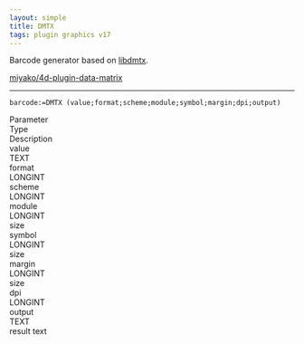 ```yaml
---
layout: simple
title: DMTX
tags: plugin graphics v17
---
```


Barcode generator based on [libdmtx](https://github.com/dmtx/libdmtx).

<!--more-->

[miyako/4d-plugin-data-matrix](https://github.com/miyako/4d-plugin-data-matrix)

---

```
barcode:=DMTX (value;format;scheme;module;symbol;margin;dpi;output)
```

<div class="grid">
  <div class="syntax-th cell cell--2">Parameter</div>
  <div class="syntax-th cell cell--2">Type</div>
  <div class="syntax-th cell cell--8">Description</div>
  <div class="syntax-td cell cell--2">value</div>
  <div class="syntax-td cell cell--2">TEXT</div>
  <div class="syntax-td cell cell--8"></div>  
  <div class="syntax-td cell cell--2">format</div>
  <div class="syntax-td cell cell--2">LONGINT</div>
  <div class="syntax-td cell cell--8"></div>  
  <div class="syntax-td cell cell--2">scheme</div>
  <div class="syntax-td cell cell--2">LONGINT</div>
  <div class="syntax-td cell cell--8"></div>  
  <div class="syntax-td cell cell--2">module</div>
  <div class="syntax-td cell cell--2">LONGINT</div>
  <div class="syntax-td cell cell--8">size</div>  
  <div class="syntax-td cell cell--2">symbol</div>
  <div class="syntax-td cell cell--2">LONGINT</div>
  <div class="syntax-td cell cell--8">size</div>    
  <div class="syntax-td cell cell--2">margin</div>
  <div class="syntax-td cell cell--2">LONGINT</div>
  <div class="syntax-td cell cell--8">size</div>   
  <div class="syntax-td cell cell--2">dpi</div>
  <div class="syntax-td cell cell--2">LONGINT</div>
  <div class="syntax-td cell cell--8"></div>
  <div class="syntax-td cell cell--2">output</div>
  <div class="syntax-td cell cell--2">TEXT</div>
  <div class="syntax-td cell cell--8">result text</div>  
</div>

